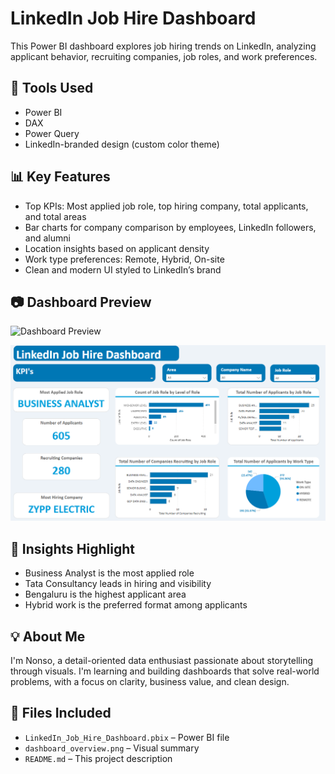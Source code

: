 # LinkedIn Job Hire Dashboard

This Power BI dashboard explores job hiring trends on LinkedIn, analyzing applicant behavior, recruiting companies, job roles, and work preferences.

## 🔧 Tools Used
- Power BI
- DAX
- Power Query
- LinkedIn-branded design (custom color theme)

## 📊 Key Features
- Top KPIs: Most applied job role, top hiring company, total applicants, and total areas
- Bar charts for company comparison by employees, LinkedIn followers, and alumni
- Location insights based on applicant density
- Work type preferences: Remote, Hybrid, On-site
- Clean and modern UI styled to LinkedIn’s brand

## 📷 Dashboard Preview

![Dashboard Preview]([dashboard_overview.png](https://github.com/AudreyNonso/Linkedin-Job-Hire-Dashboard/commit/ba84405fc1f6646ef7ecfc4d510de0aed668a038#diff-ff5ae6ed6babae1cda5d3c304196d16b0a4a5f6a2aee808e235b5cca9dd53b22))

![Dashboard Preview](https://github.com/AudreyNonso/Linkedin-Job-Hire-Dashboard/blob/main/LinkedIn_Dashboard%202.png)

## 🧠 Insights Highlight
- Business Analyst is the most applied role
- Tata Consultancy leads in hiring and visibility
- Bengaluru is the highest applicant area
- Hybrid work is the preferred format among applicants

## 💡 About Me
I'm Nonso, a detail-oriented data enthusiast passionate about storytelling through visuals. I'm learning and building dashboards that solve real-world problems, with a focus on clarity, business value, and clean design.

## 📎 Files Included
- `LinkedIn_Job_Hire_Dashboard.pbix` – Power BI file
- `dashboard_overview.png` – Visual summary
- `README.md` – This project description
